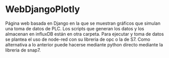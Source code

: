 # WebDjangoPlotly
Página web basada en Django en la que se muestran gráficos que simulan una toma de datos de PLC.
Los scripts que generan los datos y los almacenan en influxDB están en otra carpeta.
Para ejecutar y toma de datos se plantea el uso de node-red con su libreria de opc o la de S7.
Como alternativa a lo anterior puede hacerse mediante python directo mediante la libreria de snap7.
